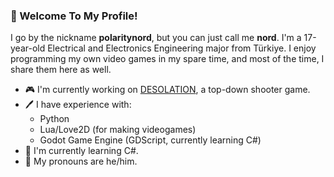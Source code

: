### 👋 Welcome To My Profile!

I go by the nickname **polaritynord**, but you can just call me **nord**. I'm a 17-year-old Electrical and Electronics Engineering major from Türkiye. I enjoy programming my own video games in my spare time, and most of the time, I share them here as well.

- 🎮 I'm currently working on [DESOLATION](https://github.com/polaritynord/desolation/), a top-down shooter game.
- 🖊️ I have experience with:
  - Python 
  - Lua/Love2D (for making videogames)
  - Godot Game Engine (GDScript, currently learning C#)
- 📖 I'm currently learning C#.
- 👤 My pronouns are he/him.
